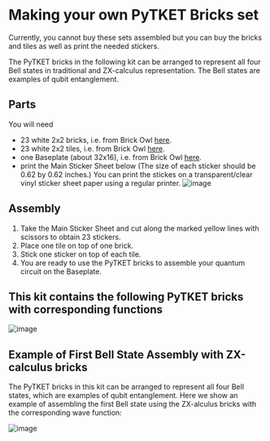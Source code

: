 # Making your own PyTKET Bricks set

Currently, you cannot buy these sets assembled but you can buy the bricks and tiles as well as print the needed stickers. 

The PyTKET bricks in the following kit can be arranged to represent all four Bell states in traditional and ZX-calculus representation. The Bell states are examples of qubit entanglement.

## Parts
You will need
- 23 white 2x2 bricks, i.e. from Brick Owl [here](https://www.brickowl.com/catalog/lego-brick-2-x-2-3003-6223).
- 23 white 2x2 tiles, i.e. from Brick Owl [here](https://www.brickowl.com/catalog/lego-tile-2-x-2-with-groove-3068).
- one Baseplate (about 32x16), i.e. from Brick Owl [here](https://www.brickowl.com/catalog/lego-baseplate-16-x-32-2748).
- print the Main Sticker Sheet below (The size of each sticker should be 0.62 by 0.62 inches.) You can print the stickes on a transparent/clear vinyl sticker sheet paper using a regular printer.
![image](https://user-images.githubusercontent.com/106914305/221366819-55f96e5e-cfce-415f-b686-a54a1a07e617.png)

## Assembly
 1) Take the Main Sticker Sheet and cut along the marked yellow lines with scissors to obtain 23 stickers. 
 2) Place one tile on top of one brick.
 3) Stick one sticker on top of each tile.
 4) You are ready to use the PyTKET bricks to assemble your quantum circuit on the Baseplate.

## This kit contains the following PyTKET bricks with corresponding functions
![image](https://user-images.githubusercontent.com/106914305/221367002-5fa35466-05d2-4949-b54c-1a3ce2bae9f2.png)


## Example of First Bell State Assembly with ZX-calculus bricks
The PyTKET bricks in this kit can be arranged to represent all four Bell states, which are examples of qubit entanglement. Here we show an example of assembling the first Bell state using the ZX-alculus bricks with the corresponding wave function:

![image](https://user-images.githubusercontent.com/106914305/221367065-32e1fe41-adbf-46e0-9aa9-02015095bf5d.png)

